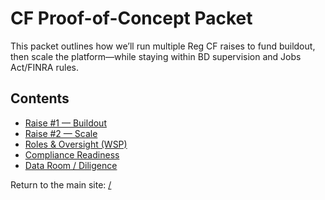 # CF Proof-of-Concept Packet

This packet outlines how we’ll run multiple Reg CF raises to fund buildout, then scale the platform—while staying within BD supervision and Jobs Act/FINRA rules.

## Contents
- [Raise #1 — Buildout](./raise-1-buildout.md)
- [Raise #2 — Scale](./raise-2-scale.md)
- [Roles & Oversight (WSP)](./roles-and-oversight.md)
- [Compliance Readiness](./compliance-readiness.md)
- [Data Room / Diligence](./data-room-checklist.md)

Return to the main site: [/](../../index.md)
